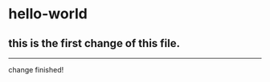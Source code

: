 # hello-world
## this is the first change of this file.
---------------------------
change finished!
